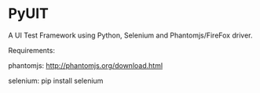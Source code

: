 PyUIT
=====

A UI Test Framework using Python, Selenium and Phantomjs/FireFox driver.

Requirements:

phantomjs: http://phantomjs.org/download.html

selenium: pip install selenium
